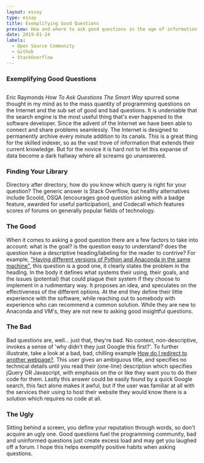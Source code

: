 ```yaml
---
layout: essay
type: essay
title: Exemplifying Good Questions
preview: How and where to ask good questions in the age of information.
date: 2019-01-24
labels:
  - Open Source Community
  - Github
  - StackOverflow
---
```


### Exemplifying Good Questions 

<img class="ui small left floated rounded image" scr="{{ site.baseurl }}/images/questionasking.jpg">

Eric Raymonds *How To Ask Questions The Smart Way* spurred some thought in my mind as to the mass quantity of programming questions on the Internet and the sub set of good and bad questions. It is undeniable that the search engine is the most useful thing that's ever happened to the software developer. Since the advent of the Internet we have been able to connect and share problems seamlessly. The Internet is designed to permanently archive every minute addition to its canals. This is a great thing for the skilled indexer, so as the vast trove of information that extends their current knowledge. But for the novice it is hard not to let this expanse of data become a dark hallway where all screams go unanswered.

### Finding Your Library

Directory after directory, how do you know which query is right for your question? The generic answer is Stack Overflow, but healthy alternatives include Scoold, OSQA (encourages good question asking with a badge feature, awarded for useful participation), and Codecall which features scores of forums on generally popular fields of technology.

### The Good

When it comes to asking a good question there are a few factors to take into account: what is the goal? is the question easy to understand? does the question have a descriptive heading/labeling for the reader to contrive? For example, ["Having different versions of Python and Anaconda in the same machine"](https://stackoverflow.com/questions/54354645/having-different-versions-of-python-and-anaconda-in-same-machine), this question is a good one, it clearly states the problem in the heading. In the body it defines what systems their using, their goals, and the issues (potential) that could plague their system if they choose to implement in a rudimentary way. It proposes an idea, and speculates on the effectiveness of the different options. At the end they define their little experience with the software, while reaching out to somebody with experience who can recommend a common solution. While they are new to Anaconda and VM's, they are not new to asking good insightful questions.

### The Bad

Bad questions are, well... just that, they're bad. No context, non-descriptive, invokes a sense of 'why didn't they just Google this first?'. To further illustrate, take a look at a bad, bad, chilling example [How do I redirect to another webpage?](https://stackoverflow.com/questions/503093/how-do-i-redirect-to-another-webpage). This user gives an ambiguous title, and specifies no technical details until you read their (one-line) description which specifies jQuery OR Javascript, with emphasis on the or like they want you to do their code for them. Lastly this answer could be easily found by a quick Google search, this fact alone makes it awful, but if the user was familiar at all with the services their using to host their website they would know there is a solution which requires no code at all. 

### The Ugly

Sitting behind a screen, you define your reputation through words, so don't acquire an ugly one. Good questions fuel the programming community, bad and uninformed questions just create excess load and may get you laughed off a forum. I hope this helps exemplify positive habits when asking questions. 


